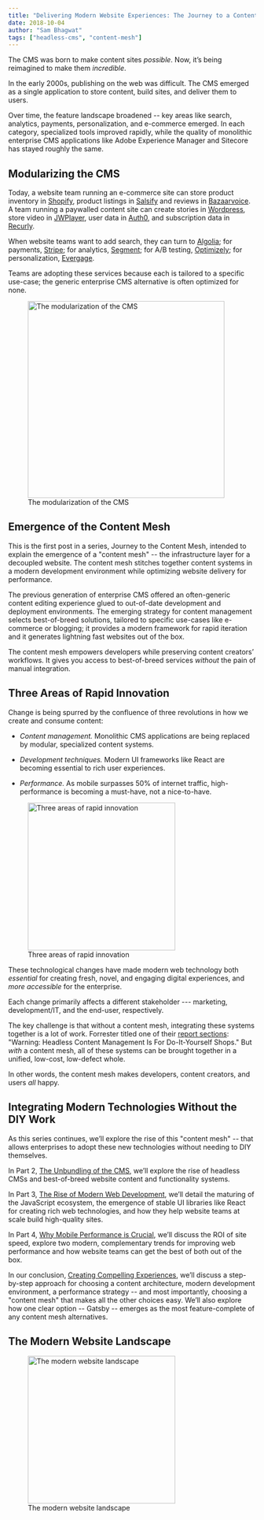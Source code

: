 ```yaml
---
title: "Delivering Modern Website Experiences: The Journey to a Content Mesh"
date: 2018-10-04
author: "Sam Bhagwat"
tags: ["headless-cms", "content-mesh"]
---
```


The CMS was born to make content sites _possible_. Now, it’s being reimagined to make them _incredible_.

In the early 2000s, publishing on the web was difficult. The CMS emerged as a single application to store content, build sites, and deliver them to users.

Over time, the feature landscape broadened -- key areas like search, analytics, payments, personalization, and e-commerce emerged. In each category, specialized tools improved rapidly, while the quality of monolithic enterprise CMS applications like Adobe Experience Manager and Sitecore has stayed roughly the same.

## Modularizing the CMS

Today, a website team running an e-commerce site can store product inventory in [Shopify](https://www.shopify.com/), product listings in [Salsify](https://www.salsify.com/) and reviews in [Bazaarvoice](https://www.bazaarvoice.com/). A team running a paywalled content site can create stories in [Wordpress](https://wordpress.org/), store video in [JWPlayer](https://www.jwplayer.com/), user data in [Auth0](https://auth0.com/), and subscription data in [Recurly](https://recurly.com/).

When website teams want to add search, they can turn to [Algolia](https://www.algolia.com/); for payments, [Stripe](http://stripe.com); for analytics, [Segment](https://segment.com/); for A/B testing, [Optimizely](https://www.optimizely.com/); for personalization, [Evergage](https://www.evergage.com/).

Teams are adopting these services because each is tailored to a specific use-case; the generic enterprise CMS alternative is often optimized for none.

<figure>
  <img alt="The modularization of the CMS" height="400" src="./modular-cms-architecture.png" />
  <figcaption>
   The modularization of the CMS
  </figcaption>
</figure>

## Emergence of the Content Mesh

This is the first post in a series, Journey to the Content Mesh, intended to explain the emergence of a "content mesh" -- the infrastructure layer for a decoupled website. The content mesh stitches together content systems in a modern development environment while optimizing website delivery for performance.

The previous generation of enterprise CMS offered an often-generic content editing experience glued to out-of-date development and deployment environments. The emerging strategy for content management selects best-of-breed solutions, tailored to specific use-cases like e-commerce or blogging; it provides a modern framework for rapid iteration and it generates lightning fast websites out of the box.

The content mesh empowers developers while preserving content creators’ workflows. It gives you access to best-of-breed services _without_ the pain of manual integration. 

## Three Areas of Rapid Innovation

Change is being spurred by the confluence of three revolutions in how we create and consume content:

- _Content management._ Monolithic CMS applications are being replaced by modular, specialized content systems.

- _Development techniques._ Modern UI frameworks like React are becoming essential to rich user experiences.

- _Performance._ As mobile surpasses 50% of internet traffic, high-performance is becoming a must-have, not a nice-to-have.

<figure>
  <img alt="Three areas of rapid innovation" height="300" src="./three-website-revolutions.png" />
  <figcaption>
    Three areas of rapid innovation
  </figcaption>
</figure>

These technological changes have made modern web technology both _essential_ for creating fresh, novel, and engaging digital experiences, and _more accessible_ for the enterprise.

Each change primarily affects a different stakeholder --- marketing, development/IT, and the end-user, respectively.

The key challenge is that without a content mesh, integrating these systems together is a lot of work. Forrester titled one of their [report sections](https://www.tangomodem.com/wp-content/uploads/2017/09/the-rise-of-the-headless-cms.pdf): "Warning: Headless Content Management Is For Do-It-Yourself Shops." But _with_ a content mesh, all of these systems can be brought together in a unified, low-cost, low-defect whole.

In other words, the content mesh makes developers, content creators, and users _all_ happy.

## Integrating Modern Technologies Without the DIY Work

As this series continues, we’ll explore the rise of this "content mesh" -- that allows enterprises to adopt these new technologies without needing to DIY themselves.

In Part 2, [The Unbundling of the CMS](/blog/2018-10-10-unbundling-of-the-cms), we’ll explore the rise of headless CMSs and best-of-breed website content and functionality systems.

In Part 3, [The Rise of Modern Web Development](/blog/2018-10-11-rise-of-modern-web-development), we’ll detail the maturing of the JavaScript ecosystem, the emergence of stable UI libraries like React for creating rich web technologies, and how they help website teams at scale build high-quality sites.

In Part 4, [Why Mobile Performance is Crucial](/blog/2018-10-16-why-mobile-performance-is-crucial), we’ll discuss the ROI of site speed, explore two modern, complementary trends for improving web performance and how website teams can get the best of both out of the box.

In our conclusion, [Creating Compelling Experiences](/blog/2018-10-18-creating-compelling-content-experiences), we’ll discuss a step-by-step approach for choosing a content architecture, modern development environment, a performance strategy -- and most importantly, choosing a "content mesh" that makes all the other choices easy. We’ll also explore how one clear option -- Gatsby -- emerges as the most feature-complete of any content mesh alternatives.

## The Modern Website Landscape

<figure>
  <img alt="The modern website landscape" src="./content-mesh.png" height="300" />
  <figcaption>
    The modern website landscape
  </figcaption>
</figure>
